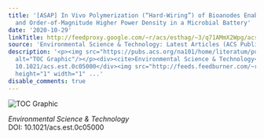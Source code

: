```yaml
---
title: '[ASAP] In Vivo Polymerization (“Hard-Wiring”) of Bioanodes Enables Rapid Start-Up
  and Order-of-Magnitude Higher Power Density in a Microbial Battery'
date: '2020-10-29'
linkTitle: http://feedproxy.google.com/~r/acs/esthag/~3/q71AMmX2Wpg/acs.est.0c05000
source: 'Environmental Science & Technology: Latest Articles (ACS Publications)'
description: '<p><img src="https://pubs.acs.org/na101/home/literatum/publisher/achs/journals/content/esthag/0/esthag.ahead-of-print/acs.est.0c05000/20201029/images/medium/es0c05000_0006.gif"
  alt="TOC Graphic"/></p><div><cite>Environmental Science & Technology</cite></div><div>DOI:
  10.1021/acs.est.0c05000</div><img src="http://feeds.feedburner.com/~r/acs/esthag/~4/q71AMmX2Wpg"
  height="1" width="1" ...'
disable_comments: true
---
```

<p><img src="https://pubs.acs.org/na101/home/literatum/publisher/achs/journals/content/esthag/0/esthag.ahead-of-print/acs.est.0c05000/20201029/images/medium/es0c05000_0006.gif" alt="TOC Graphic"/></p><div><cite>Environmental Science & Technology</cite></div><div>DOI: 10.1021/acs.est.0c05000</div><img src="http://feeds.feedburner.com/~r/acs/esthag/~4/q71AMmX2Wpg" height="1" width="1" ...